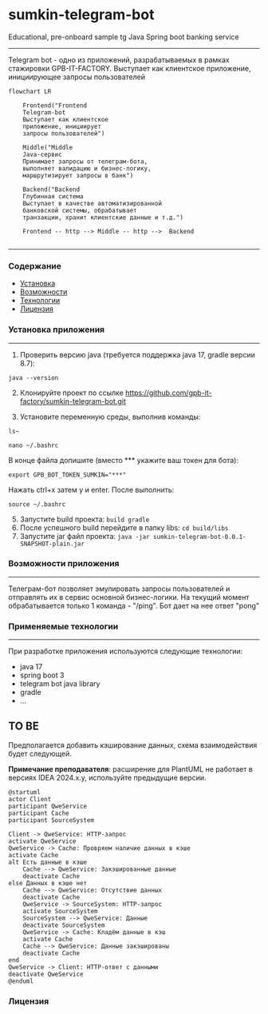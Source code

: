# sumkin-telegram-bot
Educational, pre-onboard sample tg Java Spring boot banking service
___

Telegram bot - одно из приложений, разрабатываемых в рамках стажировки GPB-IT-FACTORY. 
Выступает как клиентское приложение, инициирующее запросы пользователей

```mermaid
flowchart LR

    Frontend("Frontend
    Telegram-bot
    Выступает как клиентское
    приложение, инициирует
    запросы пользователей")
    
    Middle("Middle
    Java-сервис
    Принимает запросы от телеграм-бота,
    выполняет валидацию и бизнес-логику, 
    маршрутизирует запросы в банк")
    
    Backend("Backend
    Глубинная система
    Выступает в качестве автоматизированной
    банковской системы, обрабатывает 
    транзакции, хранит клиентские данные и т.д.")
    
    Frontend -- http --> Middle -- http -->  Backend 
    
```

___
### Содержание
* [Установка](#installation)
* [Возможности](#features)
* [Технологии](#technologies)
* [Лицензия](#license)


### <a id="installation">Установка приложения</a>
___
1. Проверить версию java (требуется поддержка java 17, gradle версии 8.7):
```
java --version
```
2. Клонируйте проект по ссылке https://github.com/gpb-it-factory/sumkin-telegram-bot.git

3. Установите переменную среды, выполнив команды: 

```ls~```

```nano ~/.bashrc```

В конце файла допишите (вместо *** укажите ваш токен для бота): 

```export GPB_BOT_TOKEN_SUMKIN="***"```

Нажать ctrl+x затем y и enter. После выполнить:

```source ~/.bashrc```

5. Запустите build проекта: ```build gradle``` 
6. После успешного build перейдите в папку libs: ```cd build/libs```
7. Запустите jar файл проекта: ```java -jar sumkin-telegram-bot-0.0.1-SNAPSHOT-plain.jar```


### <a id="features">Возможности приложения</a>
___
Телеграм-бот позволяет эмулировать запросы пользователей и отправлять их в сервис основной бизнес-логики.
На текущий момент обрабатывается только 1 команда - "/ping". Бот дает на нее ответ "pong"



### <a id="technologies">Применяемые технологии</a>
___
При разработке приложения используются следующие технологии:
- java 17
- spring boot 3
- telegram bot java library 
- gradle
- ...

## TO BE
Предполагается добавить кэширование данных, схема взаимодействия будет следующей.

**Примечание преподавателя**: расширение для PlantUML не работает в версиях IDEA 2024.x.y, используйте предыдущие версии.

```plantuml
@startuml
actor Client
participant QweService
participant Cache
participant SourceSystem

Client -> QweService: HTTP-запрос
activate QweService
QweService -> Cache: Провряем наличие данных в кэше
activate Cache
alt Есть данные в кэше
    Cache --> QweService: Закэшированные данные
    deactivate Cache
else Данных в кэше нет
    Cache --> QweService: Отсутствие данных
    deactivate Cache
    QweService -> SourceSystem: HTTP-запрос
    activate SourceSystem
    SourceSystem --> QweService: Данные
    deactivate SourceSystem
    QweService -> Cache: Кладём данные в кэш
    activate Cache
    Cache --> QweService: Данные закэшированы
    deactivate Cache
end
QweService -> Client: HTTP-ответ с данными
deactivate QweService
@enduml
```


### <a id="license">Лицензия</a>
